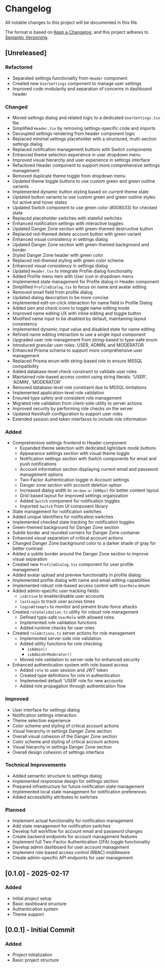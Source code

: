 # Changelog

All notable changes to this project will be documented in this file.

The format is based on [Keep a Changelog](https://keepachangelog.com/en/1.0.0/),
and this project adheres to [Semantic Versioning](https://semver.org/spec/v2.0.0.html).

## [Unreleased]

### Refactored
- Separated settings functionality from `Header` component
- Created new `UserSettings` component to manage user settings
- Improved code modularity and separation of concerns in dashboard header

### Changed
- Moved settings dialog and related logic to a dedicated `UserSettings.tsx` file
- Simplified `Header.tsx` by removing settings-specific code and imports
- Decoupled settings rendering from header component logic
- Replaced minimal settings placeholder with a structured, multi-section settings dialog
- Replaced notification management buttons with Switch components
- Enhanced theme selection experience in user dropdown menu
- Improved visual hierarchy and user experience in settings interface
- Refactored Header component to support more comprehensive settings management
- Removed duplicate theme toggle from dropdown menu
- Updated theme toggle buttons to use custom green and green outline variants
- Implemented dynamic button styling based on current theme state
- Updated button variants to use custom green and green outline styles for active and hover states
- Updated Switch component to use green color (#008033) for checked state
- Replaced placeholder switches with stateful switches
- Enhanced notification settings with interactive toggles
- Updated Danger Zone section with green-themed destructive button
- Replaced red-themed delete account button with green variant
- Enhanced visual consistency in settings dialog
- Updated Danger Zone section with green-themed background and border
- Styled Danger Zone header with green color
- Replaced red-themed styling with green color scheme
- Enhanced visual consistency in settings dialog
- Updated `Header.tsx` to integrate Profile dialog functionality
- Added Profile menu item with User icon in dropdown menu
- Implemented state management for Profile dialog in Header component
- Simplified `ProfileDialog.tsx` to focus on name and avatar editing
- Removed email field from profile dialog
- Updated dialog description to be more concise
- Implemented edit-on-click interaction for name field in Profile Dialog
- Added pen and check icons to toggle name editing mode
- Improved name editing UX with inline editing and toggle button
- Modified name input to be disabled by default, maintaining layout consistency
- Implemented dynamic input value and disabled state for name editing
- Refined name editing interaction to use a single input component
- Upgraded user role management from string-based to type-safe enum
- Introduced granular user roles: USER, ADMIN, and MODERATOR
- Enhanced Prisma schema to support more comprehensive user management
- Replaced Prisma enum with string-based role to ensure MSSQL compatibility
- Added database-level check constraint to validate user roles
- Maintained role-based access control using string literals: 'USER', 'ADMIN', 'MODERATOR'
- Removed database-level role constraint due to MSSQL limitations
- Implemented application-level role validation
- Ensured type safety and consistent role management
- Migrated role validation from client-side utility to server actions
- Improved security by performing role checks on the server
- Updated NextAuth configuration to support user roles
- Extended session and token interfaces to include role information

### Added
- Comprehensive settings frontend in Header component
  - Expanded theme selection with dedicated light/dark mode buttons
  - Appearance settings section with visual theme toggle
  - Notification settings section with Switch components for email and push notifications
  - Account information section displaying current email and password management options
  - Two-Factor Authentication toggle in Account settings
  - Danger zone section with account deletion option
  - Increased dialog width to `sm:max-w-[600px]` for better content layout
  - Grid-based layout for improved settings organization
  - Added `Switch` component for notification toggles
  - Imported `Switch` from UI component library
- State management for notification switches
- Added unique identifiers for notification switches
- Implemented checked state tracking for notification toggles
- Green-themed background for Danger Zone section
- Subtle border and rounded corners for Danger Zone container
- Enhanced visual separation of critical account actions
- Changed Danger Zone background color to a darker shade of gray for better contrast
- Added a subtle border around the Danger Zone section to improve visual separation
- Created new `ProfileDialog.tsx` component for user profile management
- Added avatar upload and preview functionality in profile dialog
- Implemented profile dialog with name and email editing capabilities
- Implemented robust role-based access control with `UserRole` enum
- Added admin-specific user tracking fields:
  - `isActive` to enable/disable user accounts
  - `lastLogin` to track user access times
  - `loginAttempts` to monitor and prevent brute-force attacks
- Created `roleValidation.ts` utility for robust role management
  - Defined type-safe `UserRole` with allowed roles
  - Implemented role validation functions
  - Added runtime checks for user roles
- Created `roleActions.ts` server actions for role management
  - Implemented server-side role validation
  - Added utility functions for role checking:
    - `isAdmin()`
    - `isAdminOrModerator()`
  - Moved role validation to server-side for enhanced security
- Enhanced authentication system with role-based access
  - Added `role` to user session and JWT token
  - Created type definitions for role in authentication
  - Implemented default 'USER' role for new accounts
  - Added role propagation through authentication flow

### Improved
- User interface for settings dialog
- Notification settings interaction
- Theme selection experience
- Color scheme and styling of critical account actions
- Visual hierarchy in settings Danger Zone section
- Overall visual cohesion of the Danger Zone section
- Color scheme and styling of critical account actions
- Visual hierarchy in settings Danger Zone section
- Overall design cohesion of settings interface

### Technical Improvements
- Added semantic structure to settings dialog
- Implemented responsive design for settings section
- Prepared infrastructure for future notification state management
- Implemented local state management for notification preferences
- Added accessibility attributes to switches

### Planned
- Implement actual functionality for notification management
- Add state management for notification switches
- Develop full workflow for account email and password changes
- Create backend endpoints for account management features
- Implement full Two-Factor Authentication (2FA) toggle functionality
- Develop admin dashboard for user account management
- Implement role-based access control (RBAC) middleware
- Create admin-specific API endpoints for user management

## [0.1.0] - 2025-02-17

### Added
- Initial project setup
- Basic dashboard structure
- Authentication system
- Theme support

## [0.0.1] - Initial Commit

### Added
- Project initialization
- Basic project structure
